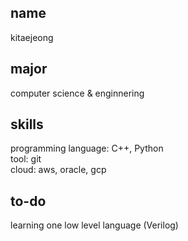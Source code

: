 ## name  
kitaejeong

## major  
computer science & enginnering

## skills  
programming language: C++, Python  
tool: git  
cloud: aws, oracle, gcp  

## to-do  
learning one low level language (Verilog)
